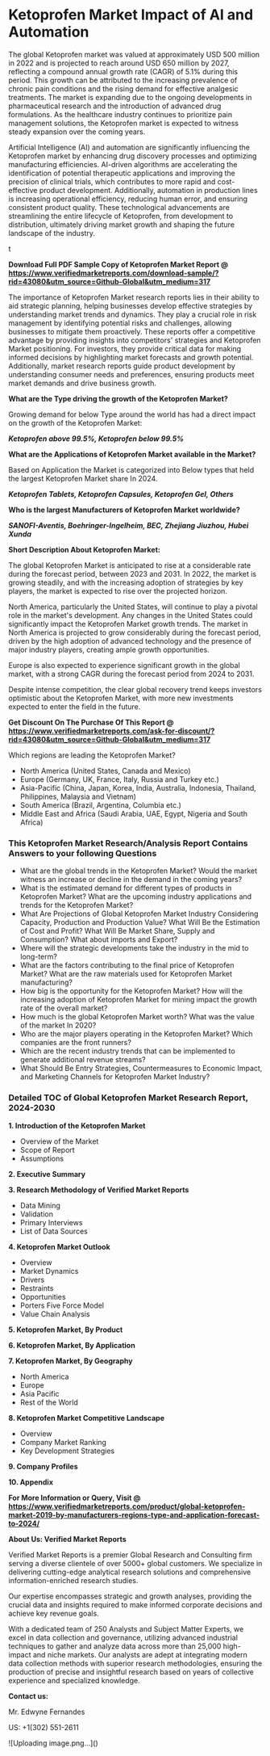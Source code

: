 <h1>Ketoprofen Market Impact of AI and Automation</h1><p>The global Ketoprofen market was valued at approximately USD 500 million in 2022 and is projected to reach around USD 650 million by 2027, reflecting a compound annual growth rate (CAGR) of 5.1% during this period. This growth can be attributed to the increasing prevalence of chronic pain conditions and the rising demand for effective analgesic treatments. The market is expanding due to the ongoing developments in pharmaceutical research and the introduction of advanced drug formulations. As the healthcare industry continues to prioritize pain management solutions, the Ketoprofen market is expected to witness steady expansion over the coming years.</p><p>Artificial Intelligence (AI) and automation are significantly influencing the Ketoprofen market by enhancing drug discovery processes and optimizing manufacturing efficiencies. AI-driven algorithms are accelerating the identification of potential therapeutic applications and improving the precision of clinical trials, which contributes to more rapid and cost-effective product development. Additionally, automation in production lines is increasing operational efficiency, reducing human error, and ensuring consistent product quality. These technological advancements are streamlining the entire lifecycle of Ketoprofen, from development to distribution, ultimately driving market growth and shaping the future landscape of the industry.</p>t</p><p id="" class=""><strong>Download Full PDF Sample Copy of Ketoprofen Market Report @ <a href="https://www.verifiedmarketreports.com/download-sample/?rid=43080&utm_source=Github-Global&utm_medium=317" target="_blank">https://www.verifiedmarketreports.com/download-sample/?rid=43080&utm_source=Github-Global&utm_medium=317</a></strong></p><p>The importance of&nbsp;Ketoprofen Market research reports lies in their ability to aid strategic planning, helping businesses develop effective strategies by understanding market trends and dynamics. They play a crucial role in risk management by identifying potential risks and challenges, allowing businesses to mitigate them proactively. These reports offer a competitive advantage by providing insights into competitors' strategies and Ketoprofen Market positioning. For investors, they provide critical data for making informed decisions by highlighting market forecasts and growth potential. Additionally, market research reports guide product development by understanding consumer needs and preferences, ensuring products meet market demands and drive business growth.</p><p><strong>What are the&nbsp;Type driving the growth of the Ketoprofen Market?</strong></p><p id="" class="">Growing demand for below Type around the world has had a direct impact on the growth of the Ketoprofen Market:</p><em><strong>Ketoprofen above 99.5%, Ketoprofen below 99.5%</strong></em></p><strong>What are the&nbsp;Applications&nbsp;of Ketoprofen Market available in the Market?</strong></p><p id="" class="">Based on Application the Market is categorized into Below types that held the largest Ketoprofen Market share In 2024.</p><em><strong>Ketoprofen Tablets, Ketoprofen Capsules, Ketoprofen Gel, Others</strong></em></p><strong>Who is the largest Manufacturers of Ketoprofen Market worldwide?</strong></p><p><em><strong>SANOFI-Aventis, Boehringer-Ingelheim, BEC, Zhejiang Jiuzhou, Hubei Xunda</strong></em></p><p id="" class=""><strong>Short Description About Ketoprofen Market:</strong></p><p>The global Ketoprofen Market is anticipated to rise at a considerable rate during the forecast period, between 2023 and 2031. In 2022, the market is growing steadily, and with the increasing adoption of strategies by key players, the market is expected to rise over the projected horizon.</p><p>North America, particularly the United States, will continue to play a pivotal role in the market's development. Any changes in the United States could significantly impact the Ketoprofen Market growth trends. The market in North America is projected to grow considerably during the forecast period, driven by the high adoption of advanced technology and the presence of major industry players, creating ample growth opportunities.</p><p>Europe is also expected to experience significant growth in the global market, with a strong CAGR during the forecast period from 2024 to 2031.</p><p>Despite intense competition, the clear global recovery trend keeps investors optimistic about the Ketoprofen Market, with more new investments expected to enter the field in the future.</p><p id="" class=""><strong>Get Discount On The Purchase Of This Report @ <a href="https://www.verifiedmarketreports.com/ask-for-discount/?rid=43080&utm_source=Github-Global&utm_medium=317" target="_blank">https://www.verifiedmarketreports.com/ask-for-discount/?rid=43080&utm_source=Github-Global&utm_medium=317</a></strong></p>Which regions are leading the Ketoprofen Market?</p><ul><li>North America (United States, Canada and Mexico)</li><li>Europe (Germany, UK, France, Italy, Russia and Turkey etc.)</li><li>Asia-Pacific (China, Japan, Korea, India, Australia, Indonesia, Thailand, Philippines, Malaysia and Vietnam)</li><li>South America (Brazil, Argentina, Columbia etc.)</li><li>Middle East and Africa (Saudi Arabia, UAE, Egypt, Nigeria and South Africa)</li></ul><h3 id="" class="">This Ketoprofen Market Research/Analysis Report Contains Answers to your following Questions</h3><ul><li>What are the global trends in the Ketoprofen Market? Would the market witness an increase or decline in the demand in the coming years?</li><li>What is the estimated demand for different types of products in Ketoprofen Market? What are the upcoming industry applications and trends for the Ketoprofen Market?</li><li>What Are Projections of Global Ketoprofen Market Industry Considering Capacity, Production and Production Value? What Will Be the Estimation of Cost and Profit? What Will Be Market Share, Supply and Consumption? What about imports and Export?</li><li>Where will the strategic developments take the industry in the mid to long-term?</li><li>What are the factors contributing to the final price of Ketoprofen Market? What are the raw materials used for Ketoprofen Market manufacturing?</li><li>How big is the opportunity for the Ketoprofen Market? How will the increasing adoption of Ketoprofen Market for mining impact the growth rate of the overall market?</li><li>How much is the global Ketoprofen Market worth? What was the value of the market In 2020?</li><li>Who are the major players operating in the Ketoprofen Market? Which companies are the front runners?</li><li>Which are the recent industry trends that can be implemented to generate additional revenue streams?</li><li>What Should Be Entry Strategies, Countermeasures to Economic Impact, and Marketing Channels for Ketoprofen Market Industry?</li></ul><h3 id="" class="">Detailed TOC of Global Ketoprofen Market Research Report, 2024-2030</h3><p id="" class=""><strong>1. Introduction of the Ketoprofen Market</strong></p><ul><li>Overview of the Market</li><li>Scope of Report</li><li>Assumptions</li></ul><p id="" class=""><strong>2. Executive Summary</strong></p><p id="" class=""><strong>3. Research Methodology of Verified Market Reports</strong></p><ul><li>Data Mining</li><li>Validation</li><li>Primary Interviews</li><li>List of Data Sources</li></ul><p id="" class=""><strong>4. Ketoprofen Market Outlook</strong></p><ul><li>Overview</li><li>Market Dynamics</li><li>Drivers</li><li>Restraints</li><li>Opportunities</li><li>Porters Five Force Model</li><li>Value Chain Analysis</li></ul><p id="" class=""><strong>5. Ketoprofen Market, By Product</strong></p><p id="" class=""><strong>6. Ketoprofen Market, By Application</strong></p><p id="" class=""><strong>7. Ketoprofen Market, By Geography</strong></p><ul><li>North America</li><li>Europe</li><li>Asia Pacific</li><li>Rest of the World</li></ul><p id="" class=""><strong>8. Ketoprofen Market Competitive Landscape</strong></p><ul><li>Overview</li><li>Company Market Ranking</li><li>Key Development Strategies</li></ul><p id="" class=""><strong>9. Company Profiles</strong></p><p id="" class=""><strong>10. Appendix</strong></p><p id="" class=""><strong>For More Information or Query, Visit @ <a href="https://www.verifiedmarketreports.com/product/global-ketoprofen-market-2019-by-manufacturers-regions-type-and-application-forecast-to-2024/" target="_blank">https://www.verifiedmarketreports.com/product/global-ketoprofen-market-2019-by-manufacturers-regions-type-and-application-forecast-to-2024/</a></strong></p><p id="" class=""><strong>About Us: Verified Market Reports</strong></p><p id="" class="">Verified Market Reports is a premier Global Research and Consulting firm serving a diverse clientele of over 5000+ global customers. We specialize in delivering cutting-edge analytical research solutions and comprehensive information-enriched research studies.</p><p id="" class="">Our expertise encompasses strategic and growth analyses, providing the crucial data and insights required to make informed corporate decisions and achieve key revenue goals.</p><p id="" class="">With a dedicated team of 250 Analysts and Subject Matter Experts, we excel in data collection and governance, utilizing advanced industrial techniques to gather and analyze data across more than 25,000 high-impact and niche markets. Our analysts are adept at integrating modern data collection methods with superior research methodologies, ensuring the production of precise and insightful research based on years of collective experience and specialized knowledge.</p><p id="" class=""><strong>Contact us:</strong></p><p id="" class="">Mr. Edwyne Fernandes</p><p id="" class="">US: +1(302) 551-2611</p>
![Uploading image.png…]()

